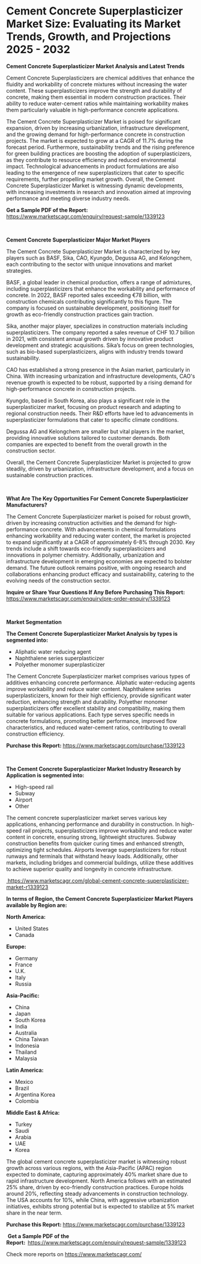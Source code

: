 <p><h1>Cement Concrete Superplasticizer Market Size: Evaluating its Market Trends, Growth, and Projections 2025 - 2032</h1></p><p><strong>Cement Concrete Superplasticizer Market Analysis and Latest Trends</strong></p>
<p><p>Cement Concrete Superplasticizers are chemical additives that enhance the fluidity and workability of concrete mixtures without increasing the water content. These superplasticizers improve the strength and durability of concrete, making them essential in modern construction practices. Their ability to reduce water-cement ratios while maintaining workability makes them particularly valuable in high-performance concrete applications.</p><p>The Cement Concrete Superplasticizer Market is poised for significant expansion, driven by increasing urbanization, infrastructure development, and the growing demand for high-performance concrete in construction projects. The market is expected to grow at a CAGR of 11.7% during the forecast period. Furthermore, sustainability trends and the rising preference for green building practices are boosting the adoption of superplasticizers, as they contribute to resource efficiency and reduced environmental impact. Technological advancements in product formulations are also leading to the emergence of new superplasticizers that cater to specific requirements, further propelling market growth. Overall, the Cement Concrete Superplasticizer Market is witnessing dynamic developments, with increasing investments in research and innovation aimed at improving performance and meeting diverse industry needs.</p></p>
<p><strong>Get a Sample PDF of the Report:&nbsp;</strong> <a href="https://www.marketscagr.com/enquiry/request-sample/1339123?utm_campaign=2648&utm_medium=2&utm_source=Github&utm_content=ia&utm_term=27032025&utm_id=cement-concrete-superplasticizer">https://www.marketscagr.com/enquiry/request-sample/1339123</a></p>
<p>&nbsp;</p>
<p><strong>Cement Concrete Superplasticizer Major Market Players</strong></p>
<p><p>The Cement Concrete Superplasticizer Market is characterized by key players such as BASF, Sika, CAO, Kyungdo, Degussa AG, and Kelongchem, each contributing to the sector with unique innovations and market strategies.</p><p>BASF, a global leader in chemical production, offers a range of admixtures, including superplasticizers that enhance the workability and performance of concrete. In 2022, BASF reported sales exceeding €78 billion, with construction chemicals contributing significantly to this figure. The company is focused on sustainable development, positioning itself for growth as eco-friendly construction practices gain traction.</p><p>Sika, another major player, specializes in construction materials including superplasticizers. The company reported a sales revenue of CHF 10.7 billion in 2021, with consistent annual growth driven by innovative product development and strategic acquisitions. Sika’s focus on green technologies, such as bio-based superplasticizers, aligns with industry trends toward sustainability.</p><p>CAO has established a strong presence in the Asian market, particularly in China. With increasing urbanization and infrastructure developments, CAO's revenue growth is expected to be robust, supported by a rising demand for high-performance concrete in construction projects.</p><p>Kyungdo, based in South Korea, also plays a significant role in the superplasticizer market, focusing on product research and adapting to regional construction needs. Their R&D efforts have led to advancements in superplasticizer formulations that cater to specific climate conditions.</p><p>Degussa AG and Kelongchem are smaller but vital players in the market, providing innovative solutions tailored to customer demands. Both companies are expected to benefit from the overall growth in the construction sector.</p><p>Overall, the Cement Concrete Superplasticizer Market is projected to grow steadily, driven by urbanization, infrastructure development, and a focus on sustainable construction practices.</p></p>
<p>&nbsp;</p>
<p><strong>What Are The Key Opportunities For Cement Concrete Superplasticizer Manufacturers?</strong></p>
<p><p>The Cement Concrete Superplasticizer market is poised for robust growth, driven by increasing construction activities and the demand for high-performance concrete. With advancements in chemical formulations enhancing workability and reducing water content, the market is projected to expand significantly at a CAGR of approximately 6-8% through 2030. Key trends include a shift towards eco-friendly superplasticizers and innovations in polymer chemistry. Additionally, urbanization and infrastructure development in emerging economies are expected to bolster demand. The future outlook remains positive, with ongoing research and collaborations enhancing product efficacy and sustainability, catering to the evolving needs of the construction sector.</p></p>
<p><strong>Inquire or Share Your Questions If Any Before Purchasing This Report:</strong> <a href="https://www.marketscagr.com/enquiry/pre-order-enquiry/1339123?utm_campaign=2648&utm_medium=2&utm_source=Github&utm_content=ia&utm_term=27032025&utm_id=cement-concrete-superplasticizer">https://www.marketscagr.com/enquiry/pre-order-enquiry/1339123</a></p>
<p>&nbsp;</p>
<p><strong>Market Segmentation</strong></p>
<p><strong>The Cement Concrete Superplasticizer Market Analysis by types is segmented into:</strong></p>
<p><ul><li>Aliphatic water reducing agent</li><li>Naphthalene series superplasticizer</li><li>Polyether monomer superplasticizer</li></ul></p>
<p><p>The Cement Concrete Superplasticizer market comprises various types of additives enhancing concrete performance. Aliphatic water-reducing agents improve workability and reduce water content. Naphthalene series superplasticizers, known for their high efficiency, provide significant water reduction, enhancing strength and durability. Polyether monomer superplasticizers offer excellent stability and compatibility, making them suitable for various applications. Each type serves specific needs in concrete formulations, promoting better performance, improved flow characteristics, and reduced water-cement ratios, contributing to overall construction efficiency.</p></p>
<p><strong>Purchase this Report:&nbsp;</strong><a href="https://www.marketscagr.com/purchase/1339123?utm_campaign=2648&utm_medium=2&utm_source=Github&utm_content=ia&utm_term=27032025&utm_id=cement-concrete-superplasticizer">https://www.marketscagr.com/purchase/1339123</a></p>
<p>&nbsp;</p>
<p><strong>The Cement Concrete Superplasticizer Market Industry Research by Application is segmented into:</strong></p>
<p><ul><li>High-speed rail</li><li>Subway</li><li>Airport</li><li>Other</li></ul></p>
<p><p>The cement concrete superplasticizer market serves various key applications, enhancing performance and durability in construction. In high-speed rail projects, superplasticizers improve workability and reduce water content in concrete, ensuring strong, lightweight structures. Subway construction benefits from quicker curing times and enhanced strength, optimizing tight schedules. Airports leverage superplasticizers for robust runways and terminals that withstand heavy loads. Additionally, other markets, including bridges and commercial buildings, utilize these additives to achieve superior quality and longevity in concrete infrastructure.</p></p>
<p><a href="https://www.marketscagr.com/global-cement-concrete-superplasticizer-market-r1339123?utm_campaign=2648&utm_medium=2&utm_source=Github&utm_content=ia&utm_term=27032025&utm_id=cement-concrete-superplasticizer">&nbsp;https://www.marketscagr.com/global-cement-concrete-superplasticizer-market-r1339123</a></p>
<p><strong>In terms of Region, the Cement Concrete Superplasticizer Market Players available by Region are:</strong></p>
<p>
    <p> <strong> North America: </strong>
        <ul>
            <li>United States</li>
            <li>Canada</li>
        </ul>
        </p> 
    <p> <strong> Europe: </strong>
        <ul>
            <li>Germany</li>
            <li>France</li>
            <li>U.K.</li>
            <li>Italy</li>
            <li>Russia</li>
        </ul>
        </p> 
    <p> <strong> Asia-Pacific: </strong>
        <ul>
            <li>China</li>
            <li>Japan</li>
            <li>South Korea</li>
            <li>India</li>
            <li>Australia</li>
            <li>China Taiwan</li>
            <li>Indonesia</li>
            <li>Thailand</li>
            <li>Malaysia</li>
        </ul>
        </p> 
    <p> <strong> Latin America: </strong>
        <ul>
            <li>Mexico</li>
            <li>Brazil</li>
            <li>Argentina Korea</li>
            <li>Colombia</li>
        </ul>
        </p> 
    <p> <strong> Middle East & Africa: </strong>
        <ul>
            <li>Turkey</li>
            <li>Saudi</li>
            <li>Arabia</li>
            <li>UAE</li>
            <li>Korea</li>
        </ul>
    </p>
    </p>
<p><p>The global cement concrete superplasticizer market is witnessing robust growth across various regions, with the Asia-Pacific (APAC) region expected to dominate, capturing approximately 40% market share due to rapid infrastructure development. North America follows with an estimated 25% share, driven by eco-friendly construction practices. Europe holds around 20%, reflecting steady advancements in construction technology. The USA accounts for 10%, while China, with aggressive urbanization initiatives, exhibits strong potential but is expected to stabilize at 5% market share in the near term.</p></p>
<p><strong>Purchase this Report: </strong><a href="https://www.marketscagr.com/purchase/1339123?utm_campaign=2648&utm_medium=2&utm_source=Github&utm_content=ia&utm_term=27032025&utm_id=cement-concrete-superplasticizer">https://www.marketscagr.com/purchase/1339123</a></p>
<p>&nbsp;<strong>Get a Sample PDF of the Report:&nbsp;&nbsp;</strong><a href="https://www.marketscagr.com/enquiry/request-sample/1339123?utm_campaign=2648&utm_medium=2&utm_source=Github&utm_content=ia&utm_term=27032025&utm_id=cement-concrete-superplasticizer">https://www.marketscagr.com/enquiry/request-sample/1339123</a></p>
<p><strong></strong></p>
<p>Check more reports on <a href="https://www.marketscagr.com/?utm_campaign=2648&utm_medium=2&utm_source=Github&utm_content=ia&utm_term=27032025&utm_id=cement-concrete-superplasticizer">https://www.marketscagr.com/</a></p>